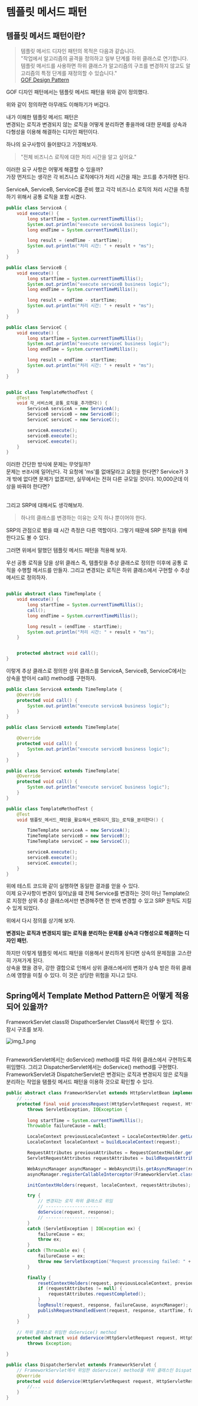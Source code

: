 # 템플릿 메서드 패턴

## 템플릿 메서드 패턴이란?

> 템플릿 메서드 디자인 패턴의 목적은 다음과 같습니다.<br>
> "작업에서 알고리즘의 골격을 정의하고 일부 단계를 하위 클래스로 연기합니다.<br>
> 템플릿 메서드를 사용하면 하위 클래스가 알고리즘의 구조를 변경하지 않고도 알고리즘의 특정 단계를 재정의할 수 있습니다." <br>
> [GOF Design Pattern](https://www.yes24.com/Product/Goods/17525598)

GOF 디자인 패턴에서는 템플릿 메서드 패턴을 위와 같이 정의했다.
<br>

위와 같이 정의하면 아무래도 이해하기가 버겁다. 
<br>

내가 이해한 템플릿 메서드 패턴은 <br>
변경되는 로직과 변경되지 않는 로직을 어떻게 분리하면 좋을까에 대한 문제를 상속과 다형성을 이용해 해결하는 디자인 패턴이다.<br>


하나의 요구사항이 들어왔다고 가정해보자.

> "전체 비즈니스 로직에 대한 처리 시간을 알고 싶어요."

이러한 요구 사항은 어떻게 해결할 수 있을까? <br>
가장 먼저드는 생각은 각 비즈니스 로직에다가 처리 시간을 재는 코드를 추가하면 된다.

ServiceA, ServiceB, ServiceC를 준비 했고 각각 비즈니스 로직의 처리 시간을 측정하기 위해서 공통 로직을 포함 시켰다.

```java
public class ServiceA {
	void execute() {
		long startTime = System.currentTimeMillis();
		System.out.println("execute serviceA business logic");
		long endTime = System.currentTimeMillis();

		long result = (endTime - startTime);
		System.out.println("처리 시간: " + result + "ms");
	}
}
```

```java
public class ServiceB {
	void execute() {
		long startTime = System.currentTimeMillis();
		System.out.println("execute serviceB business logic");
		long endTime = System.currentTimeMillis();

		long result = endTime - startTime;
		System.out.println("처리 시간: " + result + "ms");
	}
}
```


```java
public class ServiceC {
	void execute() {
		long startTime = System.currentTimeMillis();
		System.out.println("execute serviceC business logic");
		long endTime = System.currentTimeMillis();

		long result = endTime - startTime;
		System.out.println("처리 시간: " + result + "ms");
	}
}

```

```java

public class TemplateMethodTest {
	@Test
	void 각_서비스에_공통_로직을_추가한다() {
		ServiceA serviceA = new ServiceA();
		ServiceB serviceB = new ServiceB();
		ServiceC serviceC = new ServiceC();

		serviceA.execute();
		serviceB.execute();
		serviceC.execute();
	}
}
```

이러한 간단한 방식에 문제는 무엇일까? <br>
문제는 `변경`시에 일어난다. 각 요청에 'ms'를 없애달라고 요청을 한다면? Service가 3개 밖에 없다면 문제가 없겠지만, 실무에서는 전혀 다른 규모일 것이다. 10,000군데 이상을 바꿔야 한다면?

<br>
그리고 SRP에 대해서도 생각해보자. 

> 하나의 클래스를 변경하는 이유는 오직 하나 뿐이어야 한다.

SRP의 관점으로 봤을 떄 시간 측정은 다른 역할이다. 그렇기 때문에 SRP 원칙을 위배한다고도 볼 수 있다.

그러면 위에서 말했던 템플릿 메서드 패턴을 적용해 보자. <br>

우선 공통 로직을 담을 상위 클래스 즉, 템플릿을 추상 클래스로 정의한 이후에 공통 로직을 수행할 메서드를 만들자. 그리고 변경되는 로직은 하위 클래스에서 구현할 수 추상 메서드로 정의하자.

```java

public abstract class TimeTemplate {
	void execute() {
		long startTime = System.currentTimeMillis();
		call();
		long endTime = System.currentTimeMillis();

		long result = (endTime - startTime);
		System.out.println("처리 시간: " + result + "ms");
	}


	protected abstract void call();
}
```

이렇게 추상 클래스로 정의한 상위 클래스를 ServiceA, ServiceB, ServiceC에서는 상속을 받아서 call() method를 구현하자.

```java
public class ServiceA extends TimeTemplate {
	@Override
	protected void call() {
		System.out.println("execute serviceA business logic");
	}
}
```

```java
public class ServiceB extends TimeTemplate{

	@Override
	protected void call() {
		System.out.println("execute serviceB business logic");
	}
}
```


```java
public class ServiceC extends TimeTemplate{
	@Override
	protected void call() {
		System.out.println("execute serviceC business logic");
	}
}
```


```java
public class TemplateMethodTest {
	@Test
	void 템플릿_메서드_패턴을_활요해서_변화되지_않는_로직을_분리한다() {

		TimeTemplate serviceA = new ServiceA();
		TimeTemplate serviceB = new ServiceB();
		TimeTemplate serviceC = new ServiceC();

		serviceA.execute();
		serviceB.execute();
		serviceC.execute();
	}
}
```

위에 테스트 코드와 같이 실행하면 동일한 결과를 얻을 수 있다. <br>
이제 요구사항이 변경이 일어났을 떄 전체 Service를 변경하는 것이 아닌 Template으로 지정한 상위 추상 클래스에서만 변경해주면 한 번에 변경할 수 있고 SRP 원칙도 지킬 수 있게 되었다.
<br>

위에서 다시 정의를 상기해 보자. <br>

**변경되는 로직과 변경되지 않는 로직을 분리하는 문제를 상속과 다형성으로 해결하는 디자인 패턴.**

하지만 이렇게 템플릿 메서드 패턴을 이용해서 분리하게 된다면 상속의 문제점을 고스란히 가져가게 된다. <br>
상속을 했을 경우, 강한 결합으로 인해서 상위 클래스에서의 변화가 상속 받은 하위 클래스에 영향을 미칠 수 있다. 이 것은 상당한 위험을 지니고 있다.


## Spring에서 Template Method Pattern은 어떻게 적용되어 있을까?

FrameworkServlet class와 DispathcerServlet Class에서 확인할 수 있다.<br>
잠시 구조를 보자.<br>

![img_1.png](template_method1.png)

<br>
FrameworkServlet에서는 doService() method를 따로 하위 클래스에서 구현하도록 위임했다. 그리고 DispatcherServlet에서는 doService() method를 구현했다.
FrameworkServlet과  DispatcherServlet은 변경되는 로직과 변경되지 않은 로직을 분리하는 작업을 탬플릿 메서드 패턴을 이용하 것으로 확인할 수 있다.

```java
public abstract class FrameworkServlet extends HttpServletBean implements ApplicationContextAware {
	// ...
	protected final void processRequest(HttpServletRequest request, HttpServletResponse response)
		throws ServletException, IOException {
		
		long startTime = System.currentTimeMillis();
		Throwable failureCause = null;

		LocaleContext previousLocaleContext = LocaleContextHolder.getLocaleContext();
		LocaleContext localeContext = buildLocaleContext(request);

		RequestAttributes previousAttributes = RequestContextHolder.getRequestAttributes();
		ServletRequestAttributes requestAttributes = buildRequestAttributes(request, response, previousAttributes);

		WebAsyncManager asyncManager = WebAsyncUtils.getAsyncManager(request);
		asyncManager.registerCallableInterceptor(FrameworkServlet.class.getName(), new RequestBindingInterceptor());

		initContextHolders(request, localeContext, requestAttributes);

		try {
			// 변경되는 로직 하위 클래스로 위임
            // --------------------
			doService(request, response);
			// --------------------
		}
		catch (ServletException | IOException ex) {
			failureCause = ex;
			throw ex;
		}
		catch (Throwable ex) {
			failureCause = ex;
			throw new ServletException("Request processing failed: " + ex, ex);
		}

		finally {
			resetContextHolders(request, previousLocaleContext, previousAttributes);
			if (requestAttributes != null) {
				requestAttributes.requestCompleted();
			}
			logResult(request, response, failureCause, asyncManager);
			publishRequestHandledEvent(request, response, startTime, failureCause);
		}
	}
    
	// 하위 클래스로 위임한 doService() method
	protected abstract void doService(HttpServletRequest request, HttpServletResponse response)
		throws Exception;

}
```


```java
public class DispatcherServlet extends FrameworkServlet {
    // FrameworkServlet에서 위임한 doService() method를 하위 클래스인 DispatcherServlet에서 재정의 했다.
	@Override
	protected void doService(HttpServletRequest request, HttpServletResponse response) throws Exception {
		//...
	}
}
```






